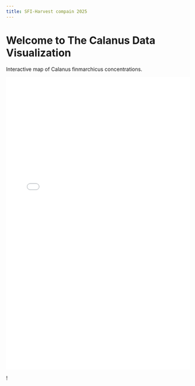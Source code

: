 ```yaml
---
title: SFI-Harvest compain 2025
---
```


# Welcome to The Calanus Data Visualization

Interactive map of Calanus finmarchicus concentrations.

<iframe src="calanus_plot333.html" width="100%" height="800px" style="border:none;"></iframe>

!
